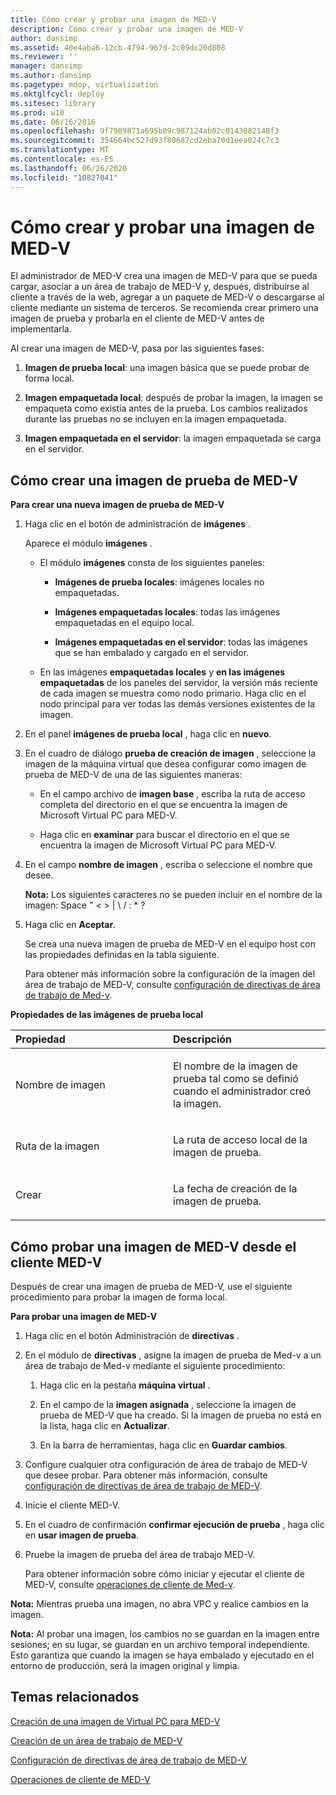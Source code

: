 ```yaml
---
title: Cómo crear y probar una imagen de MED-V
description: Cómo crear y probar una imagen de MED-V
author: dansimp
ms.assetid: 40e4aba6-12cb-4794-967d-2c09dc20d808
ms.reviewer: ''
manager: dansimp
ms.author: dansimp
ms.pagetype: mdop, virtualization
ms.mktglfcycl: deploy
ms.sitesec: library
ms.prod: w10
ms.date: 06/16/2016
ms.openlocfilehash: 9f7989871a695b09c987124ab02c0143082148f3
ms.sourcegitcommit: 354664bc527d93f80687cd2eba70d1eea024c7c3
ms.translationtype: MT
ms.contentlocale: es-ES
ms.lasthandoff: 06/26/2020
ms.locfileid: "10827041"
---
```

# Cómo crear y probar una imagen de MED-V


El administrador de MED-V crea una imagen de MED-V para que se pueda cargar, asociar a un área de trabajo de MED-V y, después, distribuirse al cliente a través de la web, agregar a un paquete de MED-V o descargarse al cliente mediante un sistema de terceros. Se recomienda crear primero una imagen de prueba y probarla en el cliente de MED-V antes de implementarla.

Al crear una imagen de MED-V, pasa por las siguientes fases:

1.  **Imagen de prueba local**: una imagen básica que se puede probar de forma local.

2.  **Imagen empaquetada local**: después de probar la imagen, la imagen se empaqueta como existía antes de la prueba. Los cambios realizados durante las pruebas no se incluyen en la imagen empaquetada.

3.  **Imagen empaquetada en el servidor**: la imagen empaquetada se carga en el servidor.

## Cómo crear una imagen de prueba de MED-V


**Para crear una nueva imagen de prueba de MED-V**

1.  Haga clic en el botón de administración de **imágenes** .

    Aparece el módulo **imágenes** .

    -   El módulo **imágenes** consta de los siguientes paneles:

        -   **Imágenes de prueba locales**: imágenes locales no empaquetadas.

        -   **Imágenes empaquetadas locales**: todas las imágenes empaquetadas en el equipo local.

        -   **Imágenes empaquetadas en el servidor**: todas las imágenes que se han embalado y cargado en el servidor.

    -   En las imágenes **empaquetadas locales** y **en las imágenes empaquetadas** de los paneles del servidor, la versión más reciente de cada imagen se muestra como nodo primario. Haga clic en el nodo principal para ver todas las demás versiones existentes de la imagen.

2.  En el panel **imágenes de prueba local** , haga clic en **nuevo**.

3.  En el cuadro de diálogo **prueba de creación de imagen** , seleccione la imagen de la máquina virtual que desea configurar como imagen de prueba de MED-V de una de las siguientes maneras:

    -   En el campo archivo de **imagen base** , escriba la ruta de acceso completa del directorio en el que se encuentra la imagen de Microsoft Virtual PC para MED-V.

    -   Haga clic en **examinar** para buscar el directorio en el que se encuentra la imagen de Microsoft Virtual PC para MED-V.

4.  En el campo **nombre de imagen** , escriba o seleccione el nombre que desee.

    **Nota:**  Los siguientes caracteres no se pueden incluir en el nombre de la imagen: Space " &lt; &gt; | \\ / : \* ?

     

5.  Haga clic en **Aceptar**.

    Se crea una nueva imagen de prueba de MED-V en el equipo host con las propiedades definidas en la tabla siguiente.

    Para obtener más información sobre la configuración de la imagen del área de trabajo de MED-V, consulte [configuración de directivas de área de trabajo de Med-v](configuring-med-v-workspace-policies.md).

**Propiedades de las imágenes de prueba local**

<table>
<colgroup>
<col width="50%" />
<col width="50%" />
</colgroup>
<thead>
<tr class="header">
<th align="left">Propiedad</th>
<th align="left">Descripción</th>
</tr>
</thead>
<tbody>
<tr class="odd">
<td align="left"><p>Nombre de imagen</p></td>
<td align="left"><p>El nombre de la imagen de prueba tal como se definió cuando el administrador creó la imagen.</p></td>
</tr>
<tr class="even">
<td align="left"><p>Ruta de la imagen</p></td>
<td align="left"><p>La ruta de acceso local de la imagen de prueba.</p></td>
</tr>
<tr class="odd">
<td align="left"><p>Crear</p></td>
<td align="left"><p>La fecha de creación de la imagen de prueba.</p></td>
</tr>
</tbody>
</table>

 

## Cómo probar una imagen de MED-V desde el cliente MED-V


Después de crear una imagen de prueba de MED-V, use el siguiente procedimiento para probar la imagen de forma local.

**Para probar una imagen de MED-V**

1.  Haga clic en el botón Administración de **directivas** .

2.  En el módulo de **directivas** , asigne la imagen de prueba de Med-v a un área de trabajo de Med-v mediante el siguiente procedimiento:

    1.  Haga clic en la pestaña **máquina virtual** .

    2.  En el campo de la **imagen asignada** , seleccione la imagen de prueba de MED-V que ha creado. Si la imagen de prueba no está en la lista, haga clic en **Actualizar**.

    3.  En la barra de herramientas, haga clic en **Guardar cambios**.

3.  Configure cualquier otra configuración de área de trabajo de MED-V que desee probar. Para obtener más información, consulte [configuración de directivas de área de trabajo de MED-V](configuring-med-v-workspace-policies.md).

4.  Inicie el cliente MED-V.

5.  En el cuadro de confirmación **confirmar ejecución de prueba** , haga clic en **usar imagen de prueba**.

6.  Pruebe la imagen de prueba del área de trabajo MED-V.

    Para obtener información sobre cómo iniciar y ejecutar el cliente de MED-V, consulte [operaciones de cliente de Med-v](med-v-client-operations.md).

**Nota:**  Mientras prueba una imagen, no abra VPC y realice cambios en la imagen.

 

**Nota:**  Al probar una imagen, los cambios no se guardan en la imagen entre sesiones; en su lugar, se guardan en un archivo temporal independiente. Esto garantiza que cuando la imagen se haya embalado y ejecutado en el entorno de producción, será la imagen original y limpia.

 

## Temas relacionados


[Creación de una imagen de Virtual PC para MED-V](creating-a-virtual-pc-image-for-med-v.md)

[Creación de un área de trabajo de MED-V](creating-a-med-v-workspacemedv-10-sp1.md)

[Configuración de directivas de área de trabajo de MED-V](configuring-med-v-workspace-policies.md)

[Operaciones de cliente de MED-V](med-v-client-operations.md)

 

 





